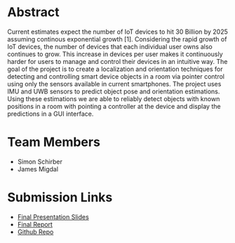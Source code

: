 # Abstract

Current estimates expect the number of IoT devices to hit 30 Billion by 2025 assuming continous exponential growth [1]. Considering the rapid growth of IoT devices, the number of devices that each individual user owns also continues to grow. This increase in devices per user makes it continuously harder for users to manage and control their devices in an intuitive way. The goal of the project is to create a localization and orientation techniques for detecting and controlling smart device objects in a room via pointer control using only the sensors available in current smartphones. The project uses IMU and UWB sensors to predict object pose and orientation estimations. Using these estimations we are able to reliably detect objects with known positions in a room with pointing a controller at the device and display the predictions in a GUI interface. 

# Team Members

* Simon Schirber 
* James Migdal

# Submission Links


* [Final Presentation Slides](https://docs.google.com/presentation/d/1ARPfKs8R3b8PLh7hjExXQs66cmnulIzx0FZq7Vi8yAQ/edit?usp=sharing)
* [Final Report](report)
* [Github Repo](https://github.com/SimonSchirber/Ultra-Wide-Band-M202)
